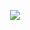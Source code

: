 <p align="center">
<img src=[https://pixelsafari.neocities.org/dividers/blackcats.gif](https://64.media.tumblr.com/64084f352d1664758e1a4febcb0e4464/8ac72bb49761ea20-51/s640x960/fb1357b4e0f4e38467ac984cd183ecb49f268196.gifv)https://64.media.tumblr.com/64084f352d1664758e1a4febcb0e4464/8ac72bb49761ea20-51/s640x960/fb1357b4e0f4e38467ac984cd183ecb49f268196.gifv>
<p align="center">

